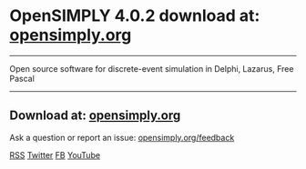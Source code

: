 # OpenSIMPLY 4.0.2  download at: [opensimply.org](https://opensimply.org/) 
******************

Open source software for discrete-event simulation in Delphi, Lazarus, Free Pascal
**********************************************************************************

## Download at: [opensimply.org](https://opensimply.org/) 
 
Ask a question or report an issue: [opensimply.org/feedback](https://opensimply.org/feedback/)

[RSS](https://opensimply.org/feed.php) 
[Twitter](https://www.twitter.com/OpenSIMPLY)
[FB](https://www.facebook.com/OpenSIMPLY-1870256963235731) 
[YouTube](https://www.youtube.com/channel/UC2zS4bym5NrhxqtBBWv5lzg)
